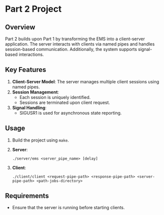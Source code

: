 # Part 2 Project

## Overview
Part 2 builds upon Part 1 by transforming the EMS into a client-server application. The server interacts with clients via named pipes and handles session-based communication. Additionally, the system supports signal-based interactions.

## Key Features
1. **Client-Server Model**: The server manages multiple client sessions using named pipes.
2. **Session Management**:
   - Each session is uniquely identified.
   - Sessions are terminated upon client request.
3. **Signal Handling**:
   - SIGUSR1 is used for asynchronous state reporting.

## Usage

1. Build the project using `make`.

2. **Server**:
   ```
   ./server/ems <server_pipe_name> [delay]
   ```
3. **Client**:
   ```
   ./client/client <request-pipe-path> <response-pipe-path> <server-pipe-path> <path-jobs-directory>
   ```

## Requirements
- Ensure that the server is running before starting clients.
